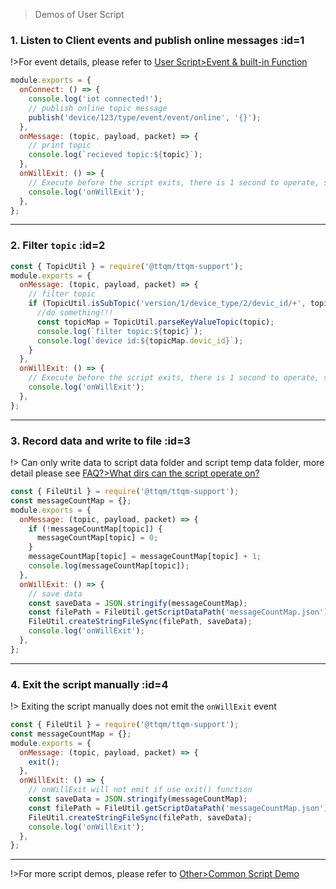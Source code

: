 > Demos of User Script

### 1. Listen to Client events and publish online messages :id=1

!>For event details, please refer to [User Script>Event & built-in Function](en/user-script/event-function)

```javascript
module.exports = {
  onConnect: () => {
    console.log('iot connected!');
    // publish online topic message
    publish('device/123/type/event/event/online', '{}');
  },
  onMessage: (topic, payload, packet) => {
    // print topic
    console.log(`recieved topic:${topic}`);
  },
  onWillExit: () => {
    // Execute before the script exits, there is 1 second to operate, such as saving data
    console.log('onWillExit');
  },
};
```

---

### 2. Filter `topic` :id=2

```javascript
const { TopicUtil } = require('@ttqm/ttqm-support');
module.exports = {
  onMessage: (topic, payload, packet) => {
    // filter topic
    if (TopicUtil.isSubTopic('version/1/device_type/2/devic_id/+', topic)) {
      //do something!!!
      const topicMap = TopicUtil.parseKeyValueTopic(topic);
      console.log(`filter topic:${topic}`);
      console.log(`device id:${topicMap.devic_id}`);
    }
  },
  onWillExit: () => {
    // Execute before the script exits, there is 1 second to operate, such as saving data
    console.log('onWillExit');
  },
};
```

---

### 3. Record data and write to file :id=3

!> Can only write data to script data folder and script temp data folder, more detail please see [FAQ?>What dirs can the script operate on?](en/question/script-data-dir.md)

```javascript
const { FileUtil } = require('@ttqm/ttqm-support');
const messageCountMap = {};
module.exports = {
  onMessage: (topic, payload, packet) => {
    if (!messageCountMap[topic]) {
      messageCountMap[topic] = 0;
    }
    messageCountMap[topic] = messageCountMap[topic] + 1;
    console.log(messageCountMap[topic]);
  },
  onWillExit: () => {
    // save data
    const saveData = JSON.stringify(messageCountMap);
    const filePath = FileUtil.getScriptDataPath('messageCountMap.json');
    FileUtil.createStringFileSync(filePath, saveData);
    console.log('onWillExit');
  },
};
```

---

### 4. Exit the script manually :id=4

!> Exiting the script manually does not emit the `onWillExit` event

```javascript
const { FileUtil } = require('@ttqm/ttqm-support');
const messageCountMap = {};
module.exports = {
  onMessage: (topic, payload, packet) => {
    exit();
  },
  onWillExit: () => {
    // onWillExit will not emit if use exit() function
    const saveData = JSON.stringify(messageCountMap);
    const filePath = FileUtil.getScriptDataPath('messageCountMap.json');
    FileUtil.createStringFileSync(filePath, saveData);
    console.log('onWillExit');
  },
};
```

---

!>For more script demos, please refer to [Other>Common Script Demo](en/other/common-script-demo.md)

